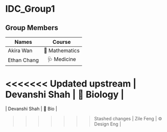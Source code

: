 # IDC_Group1
## Group Members
| Names        | Course           |
| ------------- |:-------------:|
| Akira Wan | 🧮 Mathematics |
| Ethan Chang | 🩺 Medicine |
<<<<<<< Updated upstream
| Devanshi Shah | 🔬 Biology |
=======
| Devanshi Shah | 🔬 Bio |
>>>>>>> Stashed changes
| Zile Feng | ⚙️ Design Eng |
